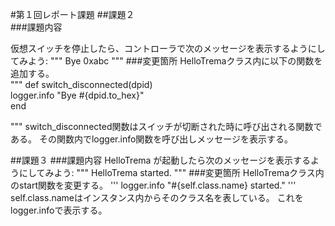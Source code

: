 #第１回レポート課題
##課題２  
###課題内容  

仮想スイッチを停止したら、コントローラで次のメッセージを表示するようにしてみよう:
"""
Bye 0xabc
"""
###変更箇所
HelloTremaクラス内に以下の関数を追加する。  
"""
  def switch_disconnected(dpid)  
    logger.info "Bye #{dpid.to_hex}"  
  end  

"""
switch_disconnected関数はスイッチが切断された時に呼び出される関数である。
その関数内でlogger.info関数を呼び出しメッセージを表示する。

##課題３
###課題内容
HelloTrema が起動したら次のメッセージを表示するようにしてみよう:
"""
HelloTrema started.
"""
###変更箇所
HelloTremaクラス内のstart関数を変更する。
'''
 logger.info "#{self.class.name} started."
'''
self.class.nameはインスタンス内からそのクラス名を表している。
これをlogger.infoで表示する。

